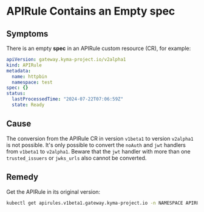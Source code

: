 # APIRule Contains an Empty **spec**

## Symptoms

There is an empty **spec** in an APIRule custom resource (CR), for example:
  ```yaml
  apiVersion: gateway.kyma-project.io/v2alpha1
  kind: APIRule
  metadata:
    name: httpbin
    namespace: test
  spec: {}
  status:
    lastProcessedTime: "2024-07-22T07:06:59Z"
    state: Ready
  ```

## Cause

The conversion from the APIRule CR in version `v1beta1` to version `v2alpha1` is not possible. It's only possible to convert the `noAuth` and `jwt` handlers from `v1beta1` to `v2alpha1`. Beware that the `jwt` handler with more than one `trusted_issuers` or `jwks_urls` also cannot be converted.

## Remedy

Get the APIRule in its original version:
  ```bash
  kubectl get apirules.v1beta1.gateway.kyma-project.io -n NAMESPACE APIRULENAME -oyaml
  ```
